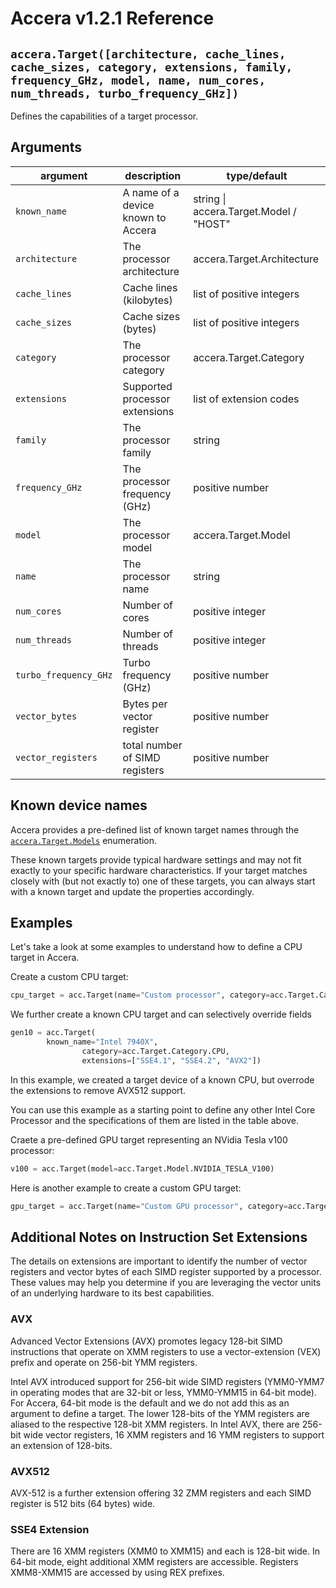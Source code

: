 [//]: # (Project: Accera)
[//]: # (Version: v1.2.1)

# Accera v1.2.1 Reference

## `accera.Target([architecture, cache_lines, cache_sizes, category, extensions, family, frequency_GHz, model, name, num_cores, num_threads, turbo_frequency_GHz])`

Defines the capabilities of a target processor.

## Arguments

argument | description | type/default
--- | --- | ---
`known_name` | A name of a device known to Accera | string \| accera.Target.Model / "HOST"
`architecture` | The processor architecture | accera.Target.Architecture
`cache_lines` | Cache lines (kilobytes) | list of positive integers
`cache_sizes` | Cache sizes (bytes) | list of positive integers
`category` | The processor category | accera.Target.Category
`extensions` | Supported processor extensions | list of extension codes
`family` | The processor family | string
`frequency_GHz` | The processor frequency (GHz) | positive number
`model` | The processor model | accera.Target.Model
`name` | The processor name | string
`num_cores` | Number of cores | positive integer
`num_threads` | Number of threads | positive integer
`turbo_frequency_GHz` | Turbo frequency (GHz) | positive number
`vector_bytes` | Bytes per vector register | positive number
`vector_registers` | total number of SIMD registers | positive number

## Known device names

Accera provides a pre-defined list of known target names through the [`accera.Target.Models`](<Model.md>) enumeration.

These known targets provide typical hardware settings and may not fit exactly to your specific hardware characteristics. If your target matches closely with (but not exactly to) one of these targets, you can always start with a known target and update the properties accordingly.

## Examples

Let's take a look at some examples to understand how to define a CPU target in Accera.

Create a custom CPU target:
```python
cpu_target = acc.Target(name="Custom processor", category=acc.Target.Category.CPU, architecture=acc.Target.Architecture.X86_64, num_cores=10)
```

We further create a known CPU target and can selectively override fields

```python
gen10 = acc.Target(
		known_name="Intel 7940X",
                category=acc.Target.Category.CPU,
                extensions=["SSE4.1", "SSE4.2", "AVX2"])
```

In this example, we created a target device of a known CPU, but overrode the
extensions to remove AVX512 support.

You can use this example as a starting point to define any other Intel Core Processor and the specifications
of them are listed in the table above.


Craete a pre-defined GPU target representing an NVidia Tesla v100 processor:

```python
v100 = acc.Target(model=acc.Target.Model.NVIDIA_TESLA_V100)
```

Here is another example to create a custom GPU target:

```python
gpu_target = acc.Target(name="Custom GPU processor", category=acc.Target.Category.GPU, default_block_size=16)
```


## Additional Notes on Instruction Set Extensions
The details on extensions are important to identify the number of vector registers and vector bytes of each SIMD
register supported by a processor. These values may help you determine if you are leveraging
the vector units of an underlying hardware to its best capabilities.

### AVX
Advanced Vector Extensions (AVX) promotes legacy 128-bit SIMD instructions that operate on XMM
registers to use a vector-extension (VEX) prefix and operate on 256-bit YMM registers.


Intel AVX introduced support for 256-bit wide SIMD registers (YMM0-YMM7 in operating modes that are 32-bit or
less, YMM0-YMM15 in 64-bit mode). For Accera, 64-bit mode is the default and we do not add this as an argument to define
a target. The lower 128-bits of the YMM registers are aliased to the respective 128-bit XMM registers.
In Intel AVX, there are 256-bit wide vector registers, 16 XMM registers and 16 YMM registers to support an extension of 128-bits.

### AVX512
AVX-512 is a further extension offering 32 ZMM registers and each SIMD register is 512 bits (64 bytes) wide.

### SSE4 Extension
There are 16 XMM registers (XMM0 to XMM15) and each is 128-bit wide. In 64-bit mode, eight additional
XMM registers are accessible. Registers XMM8-XMM15 are accessed by using REX prefixes.

<div style="page-break-after: always;"></div>
